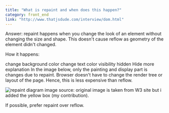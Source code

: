 ```yaml
---
title: "What is repaint and when does this happen?"
category: front_end
link: "http://www.thatjsdude.com/interview/dom.html"
---
```

Answer: repaint happens when you change the look of an element without changing the size and shape. This doesn't cause reflow as geometry of the element didn't changed.

How it happens:

change background color
change text color
visibility hidden
Hide more explanation
In the image below, only the painting and display part is changes due to repaint. Browser doesn't have to change the render tree or layout of the page. Hence, this is less expensive than reflow.

![repaint diagram](http://thatjsdude.com/images/repaint.png)
image source: original image is taken from W3 site but i added the yellow box (my contribution).

If possible, prefer repaint over reflow.
